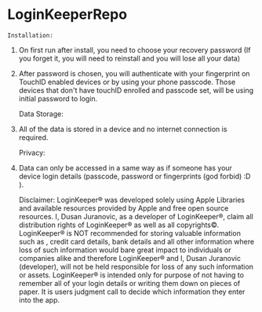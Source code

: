 # LoginKeeperRepo
    Installation:
1. On first run after install, you need to choose your recovery password (If you forget it, you will need to reinstall and you will lose all your data)
2. After password is chosen, you will authenticate with your fingerprint on TouchID enabled devices or by using your phone passcode. Those devices that don't have touchID enrolled and passcode set, will be using initial password to login.

    Data Storage:
1. All of the data is stored in a device and no internet connection is required.

    Privacy:
1. Data can only be accessed in a same way as if someone has your device login details (passcode, password or fingerprints (god forbid) :D ).

    Disclaimer:
    LoginKeeper® was developed solely using Apple Libraries and available resources provided by Apple and free open source resources. I, Dusan Juranovic, as a developer of LoginKeeper®, claim all distribution rights of LoginKeeper® as well as all copyrights©. LoginKeeper® is NOT recommended for storing valuable information such as , credit card details, bank details and all other information where loss of such information would bare great impact to individuals or companies alike and therefore LoginKeeper®  and I, Dusan Juranovic (developer), will not be held responsible for loss of any such information or assets. LoginKeeper® is intended only for purpose of not having to remember all of your login details or writing them down on pieces of paper. It is users judgment call to decide which information they enter into the app.
